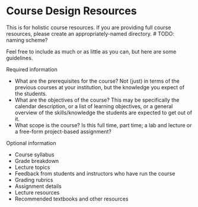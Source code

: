 # Course Design Resources

This is for holistic course resources. 
If you are providing full course resources, please create an appropriately-named directory. # TODO: naming scheme?


Feel free to include as much or as little as you can, but here are some guidelines.

Required information
* What are the prerequisites for the course? Not (just) in terms of the previous courses at your institution, but the knowledge you expect of the students.
* What are the objectives of the course? This may be specifically the calendar description, or a list of learning objectives, or a general overview of the skills/knowledge the students are expected to get out of it.
* What scope is the course? Is this full time, part time; a lab and lecture or a free-form project-based assignment?

Optional information
* Course syllabus
* Grade breakdown
* Lecture topics
* Feedback from students and instructors who have run the course
* Grading rubrics
* Assignment details
* Lecture resources
* Recommended textbooks and other resources


